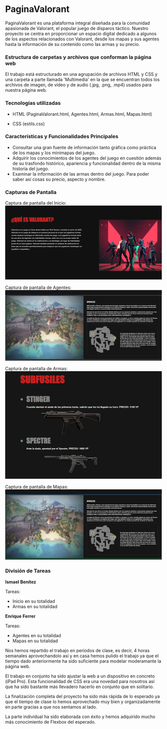 # PaginaValorant

PaginaValorant es una plataforma integral diseñada para la comunidad apasionada de Valorant, el popular juego de disparos táctico. Nuestro proyecto se centra en proporcionar un espacio digital dedicado a algunos de los aspectos relacionados con Valorant, desde los mapas y sus agentes hasta la información de su contenido como las armas y su precio.

### Estructura de carpetas y archivos que conforman la página web

El trabajo está estructurado en una agrupación de archivos HTML y CSS y una carpeta a parte llamada 'Multimedia' en la que se encuentran todos los archivos de imagen, de vídeo y de audio (.jpg, .png, .mp4) usados para nuestra página web.

### Tecnologías utilizadas

- HTML (PaginaValorant.html, Agentes.html, Armas.html, Mapas.html)

- CSS (estils.css)

### Características y Funcionalidades Principales

- Consultar una gran fuente de información tanto gráfica como práctica de los mapas y los minimapas del juego.
- Adquirir los conocimientos de los agentes del juego en cuestión además de su trasfondo histórico, apariencia y funcionalidad dentro de la misma historia del juego.
- Examinar la información de las armas dentro del juego. Para poder saber así cosas su precio, aspecto y nombre.

### Capturas de Pantalla

Captura de pantalla del Inicio:
![Captura De Inicio](https://github.com/EnriqueFerrerRigo/Pagina-Valorant/blob/main/PaginaValorant/Multimedia/capturamarkdown1.png?raw=true)

Captura de pantalla de Agentes:
![Captura De Agentes](https://github.com/EnriqueFerrerRigo/Pagina-Valorant/blob/main/PaginaValorant/Multimedia/capturamarkdown4.png?raw=true)

Captura de pantalla de Armas:
![Captura De Armas](https://github.com/EnriqueFerrerRigo/Pagina-Valorant/blob/main/PaginaValorant/Multimedia/capturamarkdown3.png?raw=true)

Captura de pantalla de Mapas:
![Captura De Mapas](https://github.com/EnriqueFerrerRigo/Pagina-Valorant/blob/main/PaginaValorant/Multimedia/capturamarkdown4.png?raw=true)


### División de Tareas

**Ismael Benítez**

Tareas:
- Inicio en su totalidad
-  Armas en su totalidad

**Enrique Ferrer**

Tareas:
- Agentes en su totalidad
- Mapas en su totalidad


Nos hemos repartido el trabajo en periodos de clase, es decir, 4 horas semanales aprovechandolo así y en casa hemos pulido el trabajo ya que el tiempo dado anteriormente ha sido suficiente para modelar moderamante la página web.

El trabajo en conjunto ha sido ajustar la web a un dispositivo en concreto (iPad Pro). Esta funcionalidad de CSS era una novedad para nosotros así que ha sido bastante más llevadero hacerlo en conjunto que en solitario.

La finalización completa del proyecto ha sido más rápida de lo esperado ya que el tiempo de clase lo hemos aprovechado muy bien y organizadamente en parte gracias a que nos sentamos al lado.

La parte individual ha sido elaborada con éxito y hemos adquirido mucho más conocimiento de Flexbox del esperado.
